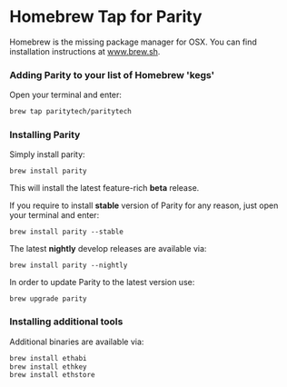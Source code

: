 # Homebrew Tap for Parity

Homebrew is the missing package manager for OSX. You can find installation instructions at www.brew.sh. 

### Adding Parity to your list of Homebrew 'kegs'

Open your terminal and enter:

```bash
brew tap paritytech/paritytech
```

### Installing Parity

Simply install parity:

```
brew install parity
```

This will install the latest feature-rich **beta** release. 

If you require to install **stable** version of Parity for any reason, just open your terminal and enter:

```
brew install parity --stable
```

The latest **nightly** develop releases are available via:

```
brew install parity --nightly
```

In order to update Parity to the latest version use:

```
brew upgrade parity
```

### Installing additional tools

Additional binaries are available via:

```bash
brew install ethabi
brew install ethkey
brew install ethstore
```
